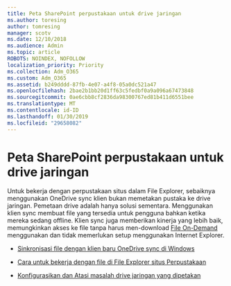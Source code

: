 ```yaml
---
title: Peta SharePoint perpustakaan untuk drive jaringan
ms.author: toresing
author: tomresing
manager: scotv
ms.date: 12/10/2018
ms.audience: Admin
ms.topic: article
ROBOTS: NOINDEX, NOFOLLOW
localization_priority: Priority
ms.collection: Adm_O365
ms.custom: Adm_O365
ms.assetid: b249dddd-87fb-4e07-a4f8-05a0dc521a47
ms.openlocfilehash: 2bae2b1bb20d1ff63c5fedbf0a9a096a67473848
ms.sourcegitcommit: 0ae6cbb8cf2836da98300767ed81b411d6551bee
ms.translationtype: MT
ms.contentlocale: id-ID
ms.lasthandoff: 01/30/2019
ms.locfileid: "29658082"
---
```

# <a name="map-a-sharepoint-library-to-a-network-drive"></a>Peta SharePoint perpustakaan untuk drive jaringan

Untuk bekerja dengan perpustakaan situs dalam File Explorer, sebaiknya menggunakan OneDrive sync klien bukan memetakan pustaka ke drive jaringan. Pemetaan drive adalah hanya solusi sementara. Menggunakan klien sync membuat file yang tersedia untuk pengguna bahkan ketika mereka sedang offline. Klien sync juga memberikan kinerja yang lebih baik, memungkinkan akses ke file tanpa harus men-download [File On-Demand](https://support.office.com/article/Learn-about-OneDrive-Files-On-Demand-0E6860D3-D9F3-4971-B321-7092438FB38E) menggunakan dan tidak memerlukan setup menggunakan Internet Explorer. 
  
- [Sinkronisasi file dengan klien baru OneDrive sync di Windows](https://go.microsoft.com/fwlink/?linkid=866427)
    
- [Cara untuk bekerja dengan file di File Explorer situs Perpustakaan](https://go.microsoft.com/fwlink/?linkid=866291)
    
- [Konfigurasikan dan Atasi masalah drive jaringan yang dipetakan](https://support.microsoft.com/kb/2616712)
    

